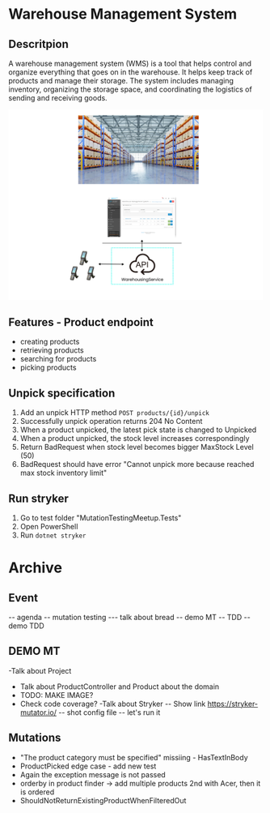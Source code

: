 # Warehouse Management System

## Descritpion

A warehouse management system (WMS) is a tool that helps control and organize everything that goes on in the warehouse. It helps keep track of products and manage their storage. The system includes managing inventory, organizing the storage space, and coordinating the logistics of sending and receiving goods.

![WMS](./WMS.png)


## Features - Product endpoint
- creating products
- retrieving products
- searching for products
- picking products


## Unpick specification
1. Add an unpick HTTP method `POST products/{id}/unpick`
2. Successfully unpick operation returns 204 No Content
3. When a product unpicked, the latest pick state is changed to Unpicked
4. When a product unpicked, the stock level increases correspondingly
5. Return BadRequest when stock level becomes bigger MaxStock Level (50)
6. BadRequest should have error "Cannot unpick more because reached max stock inventory limit"


## Run stryker
1. Go to test folder "MutationTestingMeetup.Tests"
2. Open PowerShell
3. Run
```dotnet stryker```

# Archive

## Event
-- agenda
-- mutation testing
--- talk about bread
-- demo MT
-- TDD
-- demo TDD

## DEMO MT
-Talk about Project
- Talk about ProductController and Product about the domain
- TODO: MAKE IMAGE?
- Check code coverage?
-Talk about Stryker
-- Show link https://stryker-mutator.io/
-- shot config file
-- let's run it


## Mutations
- "The product category must be specified" missiing - HasTextInBody
- ProductPicked edge case - add new test
- Again the exception message is not passed
- orderby in product finder -> add multiple products 2nd with Acer, then it is ordered
- ShouldNotReturnExistingProductWhenFilteredOut